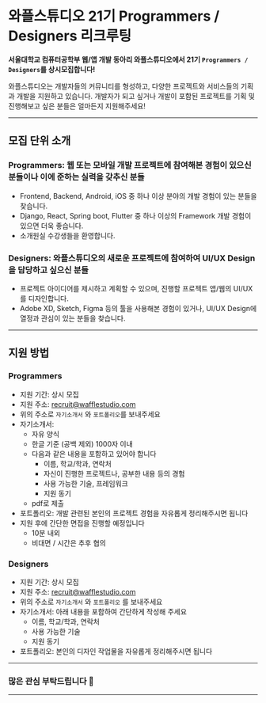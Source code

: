 # 와플스튜디오 21기 Programmers / Designers 리크루팅

**서울대학교 컴퓨터공학부 웹/앱 개발 동아리 와플스튜디오에서 21기 `Programmers / Designers`를 상시모집합니다!**

와플스튜디오는 개발자들의 커뮤니티를 형성하고, 다양한 프로젝트와 서비스들의 기획과 개발을 지원하고 있습니다. 개발자가 되고 싶거나 개발이 포함된 프로젝트를 기획 및 진행해보고 싶은 분들은 얼마든지 지원해주세요!

<hr/>

## 모집 단위 소개

### Programmers: 웹 또는 모바일 개발 프로젝트에 참여해본 경험이 있으신 분들이나 이에 준하는 실력을 갖추신 분들
* Frontend, Backend, Android, iOS 중 하나 이상 분야의 개발 경험이 있는 분들을 찾습니다.
* Django, React, Spring boot, Flutter 중 하나 이상의 Framework 개발 경험이 있으면 더욱 좋습니다.
* 소개원실 수강생들을 환영합니다.

### Designers: 와플스튜디오의 새로운 프로젝트에 참여하여 UI/UX Design을 담당하고 싶으신 분들
* 프로젝트 아이디어를 제시하고 계획할 수 있으며, 진행할 프로젝트 앱/웹의 UI/UX를 디자인합니다.
* Adobe XD, Sketch, Figma 등의 툴을 사용해본 경험이 있거나, UI/UX Design에 열정과 관심이 있는 분들을 찾습니다.

<hr/>

## 지원 방법

### Programmers
- 지원 기간: 상시 모집
- 지원 주소: recruit@wafflestudio.com
- 위의 주소로 `자기소개서` 와 `포트폴리오`를 보내주세요
- 자기소개서:
  - 자유 양식
  - 한글 기준 (공백 제외) 1000자 이내
  - 다음과 같은 내용을 포함하고 있어야 합니다
    - 이름, 학교/학과, 연락처
    - 자신이 진행한 프로젝트나, 공부한 내용 등의 경험
    - 사용 가능한 기술, 프레임워크
    - 지원 동기
  - pdf로 제출
- 포트폴리오: 개발 관련된 본인의 프로젝트 경험을 자유롭게 정리해주시면 됩니다
- 지원 후에 간단한 면접을 진행할 예정입니다 
  - 10분 내외
  - 비대면 / 시간은 추후 협의

### Designers
- 지원 기간: 상시 모집
- 지원 주소: recruit@wafflestudio.com
- 위의 주소로 `자기소개서` 와 `포트폴리오` 를 보내주세요
- 자기소개서: 아래 내용을 포함하여 간단하게 작성해 주세요
  - 이름, 학교/학과, 연락처
  - 사용 가능한 기술
  - 지원 동기
- 포트폴리오: 본인의 디자인 작업물을 자유롭게 정리해주시면 됩니다

<hr/>

### 많은 관심 부탁드립니다 🥰

<hr/>
